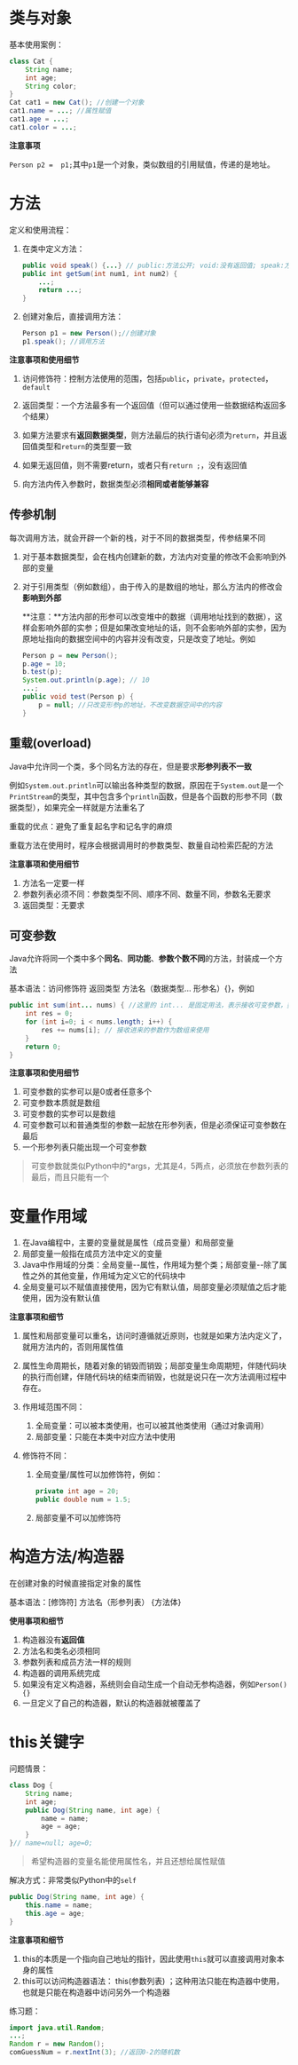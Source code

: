 # 类与对象

基本使用案例：

```java
class Cat {
    String name;
    int age;
    String color;
}
Cat cat1 = new Cat(); //创建一个对象
cat1.name = ...; //属性赋值
cat1.age = ...;
cat1.color = ...;
```

**注意事项**

`Person p2 =  p1;`其中`p1`是一个对象，类似数组的引用赋值，传递的是地址。

# 方法

定义和使用流程：

1. 在类中定义方法：

   ```java
   public void speak() {...} // public:方法公开; void:没有返回值; speak:方法名
   public int getSum(int num1, int num2) {
       ...;
       return ...;
   }
   ```

2. 创建对象后，直接调用方法：

   ```java
   Person p1 = new Person();//创建对象
   p1.speak(); //调用方法
   ```


**注意事项和使用细节**

1. 访问修饰符：控制方法使用的范围，包括`public`，`private`，`protected`，`default`
2. 返回类型：一个方法最多有一个返回值（但可以通过使用一些数据结构返回多个结果）
3. 如果方法要求有**返回数据类型**，则方法最后的执行语句必须为`return`，并且返回值类型和`return`的类型要一致
4. 如果无返回值，则不需要return，或者只有`return ;`，没有返回值

5. 向方法内传入参数时，数据类型必须**相同或者能够兼容**

## 传参机制

每次调用方法，就会开辟一个新的栈，对于不同的数据类型，传参结果不同

1. 对于基本数据类型，会在栈内创建新的数，方法内对变量的修改不会影响到外部的变量

2. 对于引用类型（例如数组），由于传入的是数组的地址，那么方法内的修改会**影响到外部**

   **注意：**方法内部的形参可以改变堆中的数据（调用地址找到的数据），这样会影响外部的实参；但是如果改变地址的话，则不会影响外部的实参，因为原地址指向的数据空间中的内容并没有改变，只是改变了地址。例如

   ```java
   Person p = new Person();
   p.age = 10;
   b.test(p);
   System.out.println(p.age); // 10
   ...;
   public void test(Person p) {
       p = null; //只改变形参p的地址，不改变数据空间中的内容
   }
   ```


## 重载(overload)

Java中允许同一个类，多个同名方法的存在，但是要求**形参列表不一致**

例如`System.out.println`可以输出各种类型的数据，原因在于`System.out`是一个`PrintStream`的类型，其中包含多个`println`函数，但是各个函数的形参不同（数据类型），如果完全一样就是方法重名了

重载的优点：避免了重复起名字和记名字的麻烦

重载方法在使用时，程序会根据调用时的参数类型、数量自动检索匹配的方法

**注意事项和使用细节**

1. 方法名一定要一样
2. 参数列表必须不同：参数类型不同、顺序不同、数量不同，参数名无要求
3. 返回类型：无要求

## 可变参数

Java允许将同一个类中多个**同名**、**同功能**、**参数个数不同**的方法，封装成一个方法

基本语法：访问修饰符 返回类型 方法名（数据类型... 形参名）{}，例如

```java
public int sum(int... nums) { //这里的 int... 是固定用法，表示接收可变参数，类似Python中的*args
    int res = 0;
    for (int i=0; i < nums.length; i++) {
        res += nums[i]; // 接收进来的参数作为数组来使用
    }
    return 0;
}
```

**注意事项和使用细节**

1. 可变参数的实参可以是0或者任意多个
2. 可变参数本质就是数组
3. 可变参数的实参可以是数组
4. 可变参数可以和普通类型的参数一起放在形参列表，但是必须保证可变参数在最后
5. 一个形参列表只能出现一个可变参数

> 可变参数就类似Python中的*args，尤其是4，5两点，必须放在参数列表的最后，而且只能有一个

# 变量作用域

1. 在Java编程中，主要的变量就是属性（成员变量）和局部变量
2. 局部变量一般指在成员方法中定义的变量
3. Java中作用域的分类：全局变量--属性，作用域为整个类；局部变量--除了属性之外的其他变量，作用域为定义它的代码块中
4. 全局变量可以不赋值直接使用，因为它有默认值，局部变量必须赋值之后才能使用，因为没有默认值

**注意事项和细节**

1. 属性和局部变量可以重名，访问时遵循就近原则，也就是如果方法内定义了，就用方法内的，否则用属性值

2. 属性生命周期长，随着对象的销毁而销毁；局部变量生命周期短，伴随代码块的执行而创建，伴随代码块的结束而销毁，也就是说只在一次方法调用过程中存在。

3. 作用域范围不同：

   1. 全局变量：可以被本类使用，也可以被其他类使用（通过对象调用）
   2. 局部变量：只能在本类中对应方法中使用

4. 修饰符不同：

   1. 全局变量/属性可以加修饰符，例如：

      ```java
      private int age = 20;
      public double num = 1.5;
      ```

   2. 局部变量不可以加修饰符

# 构造方法/构造器

在创建对象的时候直接指定对象的属性

基本语法：[修饰符] 方法名（形参列表） {方法体}

**使用事项和细节**

1. 构造器没有**返回值**
2. 方法名和类名必须相同
3. 参数列表和成员方法一样的规则
4. 构造器的调用系统完成
5. 如果没有定义构造器，系统则会自动生成一个自动无参构造器，例如`Person(){}`
6. 一旦定义了自己的构造器，默认的构造器就被覆盖了

# this关键字

问题情景：

```java
class Dog {
    String name;
    int age;
    public Dog(String name, int age) {
        name = name;
        age = age;
    }
}// name=null; age=0;
```

> 希望构造器的变量名能使用属性名，并且还想给属性赋值

解决方式：非常类似Python中的`self`

```java
public Dog(String name, int age) {
    this.name = name;
    this.age = age;
}
```

**注意事项和细节**

1. this的本质是一个指向自己地址的指针，因此使用`this`就可以直接调用对象本身的属性
2. this可以访问构造器语法： this(参数列表) ；这种用法只能在构造器中使用，也就是只能在构造器中访问另外一个构造器

练习题：

```java
import java.util.Random;
...;
Random r = new Random();
comGuessNum = r.nextInt(3); //返回0-2的随机数
```



